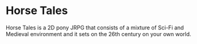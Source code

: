 # Horse Tales
Horse Tales is a 2D pony JRPG that consists of a mixture of Sci-Fi and Medieval environment and it sets on the 26th century on your own world. 
